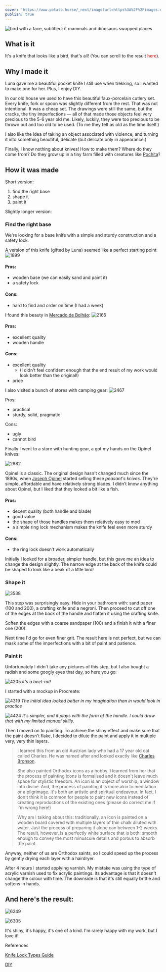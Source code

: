 ```yaml
---
cover: 'https://www.potato.horse/_next/image?url=https%3A%2F%2Fimages.ctfassets.net%2Fhyylafu4fjks%2FGWjR3L4jowI4V3pTXFDPy%2F97d45262496d807a30d1ac9cab10c403%2F62F6D4D1-19BF-4A9E-A1A0-2C10773052FC.png&w=1920&q=75'
publish: true
---
```

![bird with a face, subtitled: if mammals and dinosaurs swapped places](https://www.potato.horse/_next/image?url=https%3A%2F%2Fimages.ctfassets.net%2Fhyylafu4fjks%2FGWjR3L4jowI4V3pTXFDPy%2F97d45262496d807a30d1ac9cab10c403%2F62F6D4D1-19BF-4A9E-A1A0-2C10773052FC.png&w=1920&q=75)


## What is it

It's a knife that looks like a bird, that's all! 
(You can scroll to the result <span style="color: red">here</span>).

## Why I made it

Luna gave me a beautiful pocket knife I still use when trekking, so I wanted to make one for her. Plus, I enjoy DIY.

In our old house we used to have this beautiful faux-porcelain cutlery set. Every knife, fork or spoon was slightly different from the rest. That was not intentional. It was a cheap set. The drawings were still the same, but the cracks, the tiny imperfections — all of that made those objects feel very precious to the 5-6 year old me. Likely, luckily, they were too precious to be thrown out and too old to be used. (To me they felt as old as the time itself.)

I also like the idea of taking an object associated with violence, and turning it into something beautiful, delicate (but delicate only in appearance.)

Finally, I know nothing about knives! How to make them? Where do they come from? Do they grow up in a tiny farm filled with creatures like [Pochita](https://chainsaw-man.fandom.com/wiki/Pochita)? 

## How it was made

Short version:

1. find the right base
2. shape it
3. paint it

Slightly longer version:
### Find the right base

We're looking for a base knife with a simple and sturdy construction and a safety lock. 

A version of this knife (gifted by Luna) seemed like a perfect starting point:
![1899](86FC635E-A471-4747-A456-F08BAAEB2B4D_1_105_c.jpeg)


#### Pros:

- wooden base (we can easily sand and paint it)
- a safety lock

#### Cons:

- hard to find and order on time (I had a week)

I found this beauty in [Mercado de Bolhão](https://mercadobolhao.pt): 
![2165](4114715D-09D7-4E4F-ACF8-B159830D39DF_1_105_c.jpeg)

#### Pros:

- excellent quality
- wooden handle

#### Cons:

- excellent quality
	- (I didn't feel confident enough that the end result of my work would look better than the original!)
- price

I also visited a bunch of stores with camping gear:
![2467](97F9CED5-CFB3-4583-ADE3-BC97A9192E50_1_105_c.jpeg)

Pros:

- practical
- sturdy, solid, pragmatic

Cons:

- ugly
- cannot bird

Finally I went to a store with hunting gear, a got my hands on the Opinel knives:

![2682](4431267D-5730-4E16-BAFF-4442CA96B761_1_105_c.jpeg)

Opinel is a classic. The original design hasn't changed much since the 1890s, when [Joseph Opinel](https://en.wikipedia.org/wiki/Opinel) started selling these *peasant's knives*. They're simple, affordable and have relatively strong blades. I didn't know anything about Opinel, but I liked that they looked a bit like a fish. 

#### Pros: 

- decent quality (both handle and blade)
- good value
- the shape of those handles makes them relatively easy to mod
- a simple ring lock mechanism makes the knife feel even more sturdy

#### Cons:

- the ring lock doesn't work automatically

Initially I looked for a broader, simpler handle, but this gave me an idea to change the design slightly. The narrow edge at the back of the knife could be shaped to look like a beak of a little bird!

### Shape it

![3538](BEFC5B63-9EE0-4C5D-877D-DCBC3C144F9F_1_105_c.jpeg)

This step was surprisingly easy. Hide in your bathroom with: sand paper (100 and 200), a crafting knife and a negroni. Then proceed to cut off one of the edges at the back of the handle and flatten it using the crafting knife. 

Soften the edges with a coarse sandpaper (100) and a finish it with a finer one (200).

Next time I'd go for even finer grit. The result here is not perfect, but we can mask  some of the imperfections with a bit of paint and patience.


### Paint it 

Unfortunately I didn't take any pictures of this step, but I also bought a radish and some googly eyes that day, so here you go:

![4205](1E2A06B5-FDC7-4202-B827-E41DBBD42D4B_1_105_c.jpeg)
*it's a beet-rat!*

I started with a mockup in Procreate:

![4319](bird-knife-1.jpg)
*The initial idea looked better in my imagination than in would look in practice*

![4424](bird-knife-2.jpg)
*It's simpler, and it plays with the form of the handle. I could draw that with my limited manual skills.*


Then I moved on to painting. To achieve the shiny effect and make sure that the paint doesn't flake, I decided to dilute the paint and apply it in multiple very, very thin layers. 

> I learned this from an old Austrian lady who had a 17 year old cat called Charles. He was named after and looked exactly like [Charles Bronson](https://en.wikipedia.org/wiki/Charles_Bronson#/media/File:Charles_Bronson_-_1966.JPG).
> 
> She also painted Orthodox icons as a hobby. I learned from her that the process of painting icons is formalised and it doesn't leave much space for stylistic freedom. An icon is an object of worship, a window into divine. And, the process of painting it is more akin to meditation or a pilgrimage. It's both an artistic and spiritual endeavour. In fact, I don't think it is common for people to paint new icons instead of creating reproductions of the existing ones (please do correct me if I'm wrong here!)
> 
> Why am I talking about this: traditionally, an icon is painted on a wooden board covered with multiple layers of thin chalk diluted with water. Just the process of preparing it alone can between 1-2 weeks. The result, however, is a perfectly white surface that is both: smooth enough to convey the most minuscule details and porous to absorb the paint. 


Anyway, neither of us are Orthodox saints, so I could speed up the process by gently drying each layer with a hairdryer.

After 4 hours I started applying varnish. My mistake was using the type of acrylic varnish used to fix acrylic paintings. Its advantage is that it doesn't change the colour with time. The downside is that it's still equally brittle and softens in hands.


## And here's the result:

![6249](3FD6C25E-38FC-49BB-B890-141C7AB54766_1_105_c.jpeg)

![6305](88BBE149-D87C-41FE-A756-B91EED2ABCA9_1_105_c.jpeg)

It's shiny, it's happy, it's one of a kind. I'm rarely happy with my work, but I love it!


References

[Knife Lock Types Guide](https://www.bladehq.com/blog/knife-lock-types-guide/)

[DIY](<../DIY>)
